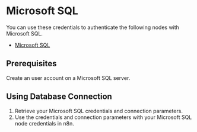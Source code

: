 # Microsoft SQL

You can use these credentials to authenticate the following nodes with Microsoft SQL.

- [Microsoft SQL](/integrations/nodes/n8n-nodes-base.microsoftSQL/)

## Prerequisites

Create an user account on a Microsoft SQL server. 

## Using Database Connection

1. Retrieve your Microsoft SQL credentials and connection parameters.
2. Use the credentials and connection parameters with your Microsoft SQL node credentials in n8n.
